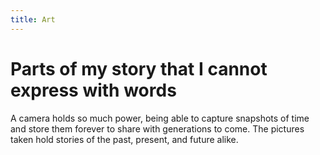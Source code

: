 ```yaml
---
title: Art
---
```


# Parts of my story that I cannot express with words

A camera holds so much power, being able to capture snapshots of time and store them forever to share with generations to come. The pictures taken hold stories of the past, present, and future alike.
